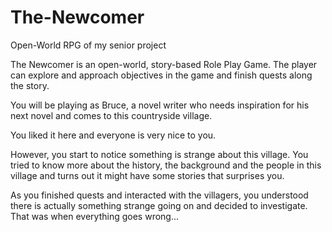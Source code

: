 # The-Newcomer
Open-World RPG of my senior project

The Newcomer is an open-world, story-based Role Play Game. The player can explore and approach objectives in the game and finish quests along the story.

You will be playing as Bruce, a novel writer who needs inspiration for his next novel and comes to this countryside village.

You liked it here and everyone is very nice to you.

However, you start to notice something is strange about this village. You tried to know more about the history, the background and the people in this village and turns out it might have some stories that surprises you.

As you finished quests and interacted with the villagers, you understood there is actually something strange going on and decided to investigate. That was when everything goes wrong...
